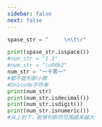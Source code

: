 ```yaml
---
sidebar: false
next: false
---
```

<BlogInfo/>






```python
spase_str = "     \n\t\r"

print(spase_str.isspace())
#num_str = "1.1"
#num_str = "\u00b2"
num_str = "一千零一"
#都不能判断小数
#Unicode字符串
print(num_str)
print(num_str.isdecimal())
print(num_str.isdigit())
print(num_str.isnumeric())
#从上到下，能够判断的范围越来越大
```






<ActionBox />
        
<style>#top-box {margin-top:0.5rem!important;}</style>
